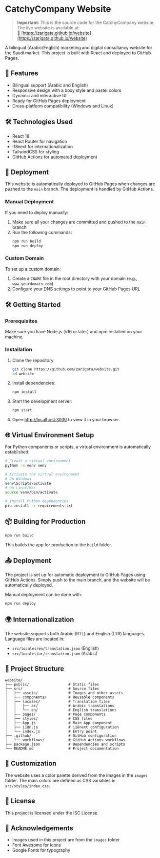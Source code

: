 # CatchyCompany Website

> **Important:** This is the source code for the CatchyCompany website. The live website is available at:  
> 🔗 [https://zarigata.github.io/website](https://zarigata.github.io/website)

A bilingual (Arabic/English) marketing and digital consultancy website for the Saudi market. This project is built with React and deployed to GitHub Pages.

## 🌟 Features

- Bilingual support (Arabic and English)
- Responsive design with a boxy style and pastel colors
- Dynamic and interactive UI
- Ready for GitHub Pages deployment
- Cross-platform compatibility (Windows and Linux)

## 🛠️ Technologies Used

- React 18
- React Router for navigation
- i18next for internationalization
- TailwindCSS for styling
- GitHub Actions for automated deployment

## 🚀 Deployment

This website is automatically deployed to GitHub Pages when changes are pushed to the `main` branch. The deployment is handled by GitHub Actions.

### Manual Deployment

If you need to deploy manually:

1. Make sure all your changes are committed and pushed to the `main` branch
2. Run the following commands:
   ```bash
   npm run build
   npm run deploy
   ```

### Custom Domain

To set up a custom domain:

1. Create a `CNAME` file in the root directory with your domain (e.g., `www.yourdomain.com`)
2. Configure your DNS settings to point to your GitHub Pages URL

## 🛠️ Getting Started

### Prerequisites

Make sure you have Node.js (v16 or later) and npm installed on your machine.

### Installation

1. Clone the repository:
   ```bash
   git clone https://github.com/zarigata/website.git
   cd website
   ```

2. Install dependencies:
   ```bash
   npm install
   ```

3. Start the development server:
   ```bash
   npm start
   ```

4. Open [http://localhost:3000](http://localhost:3000) to view it in your browser.

## 🌐 Virtual Environment Setup

For Python components or scripts, a virtual environment is automatically established:

```bash
# Create a virtual environment
python -m venv venv

# Activate the virtual environment
# On Windows
venv\Scripts\activate
# On Linux/Mac
source venv/bin/activate

# Install Python dependencies
pip install -r requirements.txt
```

## 📦 Building for Production

```bash
npm run build
```

This builds the app for production to the `build` folder.

## 📤 Deployment

The project is set up for automatic deployment to GitHub Pages using GitHub Actions. Simply push to the main branch, and the website will be automatically deployed.

Manual deployment can be done with:

```bash
npm run deploy
```

## 🌍 Internationalization

The website supports both Arabic (RTL) and English (LTR) languages. Language files are located in:

- `src/locales/en/translation.json` (English)
- `src/locales/ar/translation.json` (Arabic)

## 📂 Project Structure

```
website/
├── public/                  # Static files
├── src/                     # Source files
│   ├── assets/              # Images and other assets
│   ├── components/          # Reusable components
│   ├── locales/             # Translation files
│   │   ├── ar/              # Arabic translations
│   │   └── en/              # English translations
│   ├── pages/               # Page components
│   ├── styles/              # CSS files
│   ├── App.js               # Main App component
│   ├── i18n.js              # i18next configuration
│   └── index.js             # Entry point
├── .github/                 # GitHub configuration
│   └── workflows/           # GitHub Actions workflows
├── package.json             # Dependencies and scripts
└── README.md                # Project documentation
```

## 🎨 Customization

The website uses a color palette derived from the images in the `images` folder. The main colors are defined as CSS variables in `src/styles/index.css`.

## 📄 License

This project is licensed under the ISC License.

## 🙏 Acknowledgements

- Images used in this project are from the `images` folder
- Font Awesome for icons
- Google Fonts for typography
